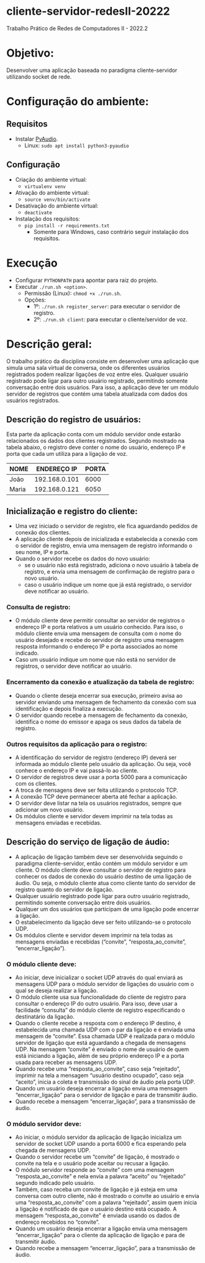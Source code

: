 # cliente-servidor-redesII-20222

Trabalho Prático de Redes de Computadores II - 2022.2

# Objetivo: 

Desenvolver uma aplicação baseada no paradigma cliente-servidor utilizando socket de rede.

# Configuração do ambiente:

## Requisitos

- Instalar [PyAudio](https://pypi.org/project/PyAudio/).
  - Linux: ```sudo apt install python3-pyaudio```
  
## Configuração
- Criação do ambiente virtual:
  - ```virtualenv venv```
- Ativação do ambiente virtual:
  - ```source venv/bin/activate```
- Desativação do ambiente virtual:
  - ```deactivate```
- Instalação dos requisitos:
  - ```pip install -r requirements.txt```
    - Somente para Windows, caso contrário seguir instalação dos requisitos. 

# Execução 

- Configurar ```PYTHONPATH``` para apontar para raiz do projeto.
- Executar ```./run.sh <option>```.
  - Permissão (Linux): ```chmod +x ./run.sh```.
  - Opções: 
    - 1º: ```./run.sh register_server```: para executar o servidor de registro.
    - 2º: ```./run.sh client```: para executar o cliente/servidor de voz.

# Descrição geral:

O trabalho prático da disciplina consiste em desenvolver uma aplicação que simula uma sala virtual de conversa, onde os diferentes usuários registrados podem realizar ligações de voz entre eles. Qualquer usuário registrado pode ligar para outro usuário registrado, permitindo somente conversação entre dois usuários. Para isso, a aplicação deve ter um módulo servidor de registros que contém uma tabela atualizada com dados dos usuários registrados.  

## Descrição do registro de usuários:

Esta parte da aplicação conta com um módulo servidor onde estarão relacionados os dados dos clientes registrados. Segundo mostrado na tabela abaixo, o registro deve conter o nome do usuário, endereço IP e porta que cada um utiliza para a ligação de voz.

| NOME  | ENDEREÇO IP   | PORTA |
| ------- | -------- | -------- |
| João   | 192.168.0.101  | 6000 |  
| Maria   | 192.168.0.121    | 6050 |

## Inicialização e registro do cliente:
 
- Uma vez iniciado o servidor de registro, ele fica aguardando pedidos de conexão dos clientes.
- A aplicação cliente depois de inicializada e estabelecida a conexão com o servidor de registro, envia uma mensagem de registro informando o seu nome, IP e porta.
- Quando o servidor recebe os dados do novo usuário:
  - se o usuário não está registrado, adiciona o novo usuário à tabela de registro, e envia uma mensagem de confirmação de registro para o novo usuário.
  - caso o usuário indique um nome que já está registrado, o servidor deve notificar ao usuário.

### Consulta de registro:

- O módulo cliente deve permitir consultar ao servidor de registros o endereço IP e porta relativos a um usuário conhecido. Para isso, o módulo cliente envia uma mensagem de consulta com o nome do usuário desejado e recebe do servidor de registro uma mensagem resposta informando o endereço IP e porta associados ao nome indicado.
- Caso um usuário indique um nome que não está no servidor de registros, o servidor deve notificar ao usuário.

### Encerramento da conexão e atualização da tabela de registro:

- Quando o cliente deseja encerrar sua execução, primeiro avisa ao servidor enviando uma mensagem de fechamento da conexão com sua identificação e depois finaliza a execução.
- O servidor quando recebe a mensagem de fechamento da conexão, identifica o nome do emissor e apaga os seus dados da tabela de registro.

### Outros requisitos da aplicação para o registro:

- A identificação do servidor de registro (endereço IP) deverá ser informada ao módulo cliente pelo usuário da aplicação. Ou seja, você conhece o endereço IP e vai passá-lo ao cliente.
- O servidor de registros deve usar a porta 5000 para a comunicação com os clientes.
- A troca de mensagens deve ser feita utilizando o protocolo TCP.
- A conexão TCP deve permanecer aberta até fechar a aplicação.
- O servidor deve listar na tela os usuários registrados, sempre que adicionar um novo usuário.
- Os módulos cliente e servidor devem imprimir na tela todas as mensagens enviadas e recebidas.

## Descrição do serviço de ligação de áudio:

- A aplicação de ligação também deve ser desenvolvida seguindo o paradigma cliente-servidor, então contém um módulo servidor e um cliente. O módulo cliente deve consultar o servidor de registro para conhecer os dados de conexão do usuário destino de uma ligação de áudio. Ou seja, o módulo cliente atua como cliente tanto do servidor de registro quanto do servidor de ligação.
- Qualquer usuário registrado pode ligar para outro usuário registrado, permitindo somente conversação entre dois usuários.
- Qualquer um dos usuários que participam de uma ligação pode encerrar a ligação.
- O estabelecimento da ligação deve ser feito utilizando-se o protocolo UDP.
- Os módulos cliente e servidor devem imprimir na tela todas as mensagens enviadas e recebidas (“convite”, “resposta_ao_convite”, “encerrar_ligação”).

### O módulo cliente deve:

- Ao iniciar, deve inicializar o socket UDP através do qual enviará as mensagens UDP para o módulo servidor de ligações do usuário com o qual se deseja realizar a ligação.
- O módulo cliente usa sua funcionalidade do cliente de registro para consultar o endereço IP do outro usuário.  Para isso, deve usar a facilidade “consulta” do módulo cliente de registro especificando o destinatário da ligação.
- Quando o cliente recebe a resposta com o endereço IP destino, é estabelecida uma chamada UDP com o par da ligação e é enviada uma mensagem de “convite”. Essa chamada UDP é realizada para o módulo servidor de ligação que está aguardando a chegada de mensagens UDP. Na mensagem “convite” é enviado o nome de usuário de quem está iniciando a ligação, além de seu próprio endereço IP e a porta usada para receber as mensagens UDP. 
- Quando recebe uma “resposta_ao_convite”, caso seja “rejeitado”, imprimir na tela a mensagem  “usuário destino ocupado”, caso seja “aceito”, inicia a coleta e transmissão do sinal de áudio pela porta UDP.
- Quando um usuário deseja encerrar a ligação envia uma mensagem “encerrar_ligação” para o servidor de ligação e para de transmitir áudio.
- Quando recebe a mensagem “encerrar_ligação”, para a transmissão de áudio.


### O módulo servidor deve:
- Ao iniciar, o módulo servidor da aplicação de ligação inicializa um servidor de socket UDP usando a porta 6000 e fica esperando pela chegada de mensagens UDP.
- Quando o servidor recebe um “convite” de ligação, é mostrado o convite na tela e o usuário pode aceitar ou recusar a ligação. 
- O módulo servidor responde ao “convite” com uma mensagem “resposta_ao_convite” e nela envia a palavra “aceito” ou “rejeitado” segundo indicado pelo usuário.
- Também, caso receba um convite de ligação e já esteja em uma conversa com outro cliente, não é mostrado o convite ao usuário e envia uma “resposta_ao_convite” com a palavra “rejeitado”, assim quem inicia a ligação é notificado de que o usuário destino está ocupado. A mensagem “resposta_ao_convite” é enviada usando os dados de endereço recebidos no “convite”. 
- Quando um usuário deseja encerrar a ligação envia uma mensagem “encerrar_ligação” para o cliente da aplicação de ligação e para de transmitir áudio.
- Quando recebe a mensagem “encerrar_ligação”, para a transmissão de áudio.

